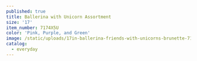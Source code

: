 ```yaml
---
published: true
title: Ballerina with Unicorn Assortment
size: '17'
item_number: 7174X5U
color: 'Pink, Purple, and Green'
image: /static/uploads/17in-ballerina-friends-with-unicorns-brunette-7174x5u.jpg
catalog:
  - everyday
---
```


